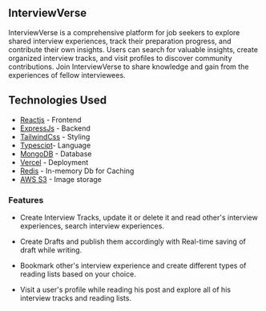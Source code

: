 ## InterviewVerse
InterviewVerse is a comprehensive platform for job seekers to explore shared interview experiences, track their preparation progress, and contribute their own insights. Users can search for valuable insights, create organized interview tracks, and visit profiles to discover community contributions. Join InterviewVerse to share knowledge and gain from the experiences of fellow interviewees.

## Technologies Used

  - [Reactjs](https://https://react.dev/) - Frontend
  - [ExpressJs](https://expressjs.com/) - Backend
  - [TailwindCss](https://tailwindcss.com/) - Styling
  - [Typescipt](https://www.typescriptlang.org/)- Language
  - [MongoDB](https://www.mongodb.com/) - Database
  - [Vercel](https://vercel.com/) - Deployment
  - [Redis](https://redis.io/meeting/?utm_campaign=gg_s_brand_bam_acq_apac-ind-en&utm_source=google&utm_medium=cpc&utm_content=&utm_term=&gad_source=1&gclid=CjwKCAjw-O6zBhASEiwAOHeGxZfe-kghI4CJN1Lg2tcphenXrO4HjXEPpPhHWCkB4rA35kbML-yKexoCSvwQAvD_BwE) - In-memory Db for Caching
  - [AWS S3](https://aws.amazon.com/pm/serv-s3/?gclid=CjwKCAjw-O6zBhASEiwAOHeGxTQAR9CSIYmoS2ciLjSXdSf97s2xISnNwGyfF9CNRl_c_R12068ArxoCGb4QAvD_BwE&trk=b8b87cd7-09b8-4229-a529-91943319b8f5&sc_channel=ps&ef_id=CjwKCAjw-O6zBhASEiwAOHeGxTQAR9CSIYmoS2ciLjSXdSf97s2xISnNwGyfF9CNRl_c_R12068ArxoCGb4QAvD_BwE:G:s&s_kwcid=AL!4422!3!536324516040!e!!g!!aws%20s3!11539706604!115473954714) - Image storage


### Features

* Create Interview Tracks, update it or delete it and read other's interview experiences, search interview experiences.

* Create Drafts and publish them accordingly with Real-time saving of draft while writing.

* Bookmark other's interview experience and create different types of reading lists based on your choice.

* Visit a user's profile while reading his post and explore all of his interview tracks and reading lists.

